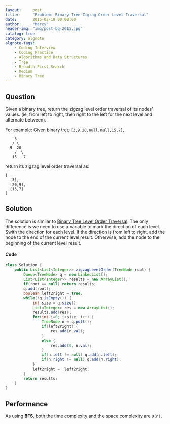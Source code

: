 ```yaml
---
layout:     post
title:      "Problem: Binary Tree Zigzag Order Level Traversal"
date:       2015-02-18 00:00:00
author:     "Marcy"
header-img: "img/post-bg-2015.jpg"
catalog: true
category: algnote
algnote-tags:
    - Coding Interview
    - Coding Practice
    - Algorithms and Data Structures
    - Tree
    - Breadth First Search
    - Medium
    - Binary Tree
---
```


## Question

Given a binary tree, return the zigzag level order traversal of its nodes' values. (ie, from left to right, then right to the left for the next level and alternate between).

For example:
Given binary tree `[3,9,20,null,null,15,7]`,
```
    3
   / \
  9  20
    /  \
   15   7
```
return its zigzag level order traversal as:
```
[
  [3],
  [20,9],
  [15,7]
]
```

## Solution

The solution is similar to [Binary Tree Level Order Traversal](/2015/02/17/binary-tree-level-order-traversal/). The only difference is we need to use a variable to mark the direction of each level. Swith the direction for each level. If the direction is from left to right, add the node to the end of the current level result. Otherwise, add the node to the beginning of the current level result.

#### Code

```java
class Solution {
    public List<List<Integer>> zigzagLevelOrder(TreeNode root) {
        Queue<TreeNode> q = new LinkedList();
        List<List<Integer>> results = new ArrayList();
        if(root == null) return results;
        q.add(root);
        boolean left2right = true;
        while(!q.isEmpty()) {
            int size = q.size();
            List<Integer> res = new ArrayList();
            results.add(res);
            for(int i=0; i<size; i++) {
                TreeNode n = q.poll();
                if(left2right) {
                    res.add(n.val);
                }
                else {
                    res.add(0, n.val);
                }
                if(n.left != null) q.add(n.left);
                if(n.right != null) q.add(n.right);
            }
            left2right = !left2right;
        }
        return results;
    }
}
```

## Performance

As using **BFS**, both the time complexity and the space complexity are `O(n)`.
